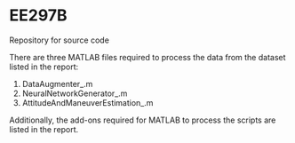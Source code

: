 # EE297B
Repository for source code

There are three MATLAB files required to process the data from the dataset listed in the report:
1. DataAugmenter_.m
2. NeuralNetworkGenerator_.m
3. AttitudeAndManeuverEstimation_.m

Additionally, the add-ons required for MATLAB to process the scripts are listed in the report.
